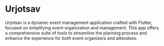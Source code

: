 # Urjotsav
Urjotsav is a dynamic event management application crafted with Flutter, focused on simplifying event organization and management. This app offers a comprehensive suite of tools to streamline the planning process and enhance the experience for both event organizers and attendees.
